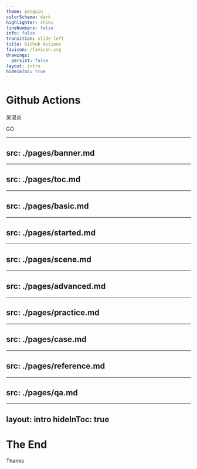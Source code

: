 ```yaml
---
theme: penguin
colorSchema: dark
highlighter: shiki
lineNumbers: false
info: false
transition: slide-left
title: Github Actions
favicon: /favicon.svg
drawings:
  persist: false
layout: intro
hideInToc: true
---
```


# Github Actions

吴温炎

<div class="pt-12">
  <span @click="$slidev.nav.next" class="px-2 py-1 rounded cursor-pointer" hover="bg-white bg-opacity-10">
    GO <carbon:arrow-right class="inline"/>
  </span>
</div>

---
src: ./pages/banner.md
---

---
src: ./pages/toc.md
---


[//]: # (---)

[//]: # (src: ./pages/why.md)

[//]: # (---)

---
src: ./pages/basic.md
---

---
src: ./pages/started.md
---

---
src: ./pages/scene.md
---

---
src: ./pages/advanced.md
---

---
src: ./pages/practice.md
---

---
src: ./pages/case.md
---

---
src: ./pages/reference.md
---

---
src: ./pages/qa.md
---

---
layout: intro
hideInToc: true
---

# The End

<p>Thanks</p>
